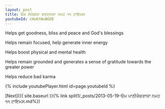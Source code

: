 ```yaml
---
layout: post
title: ਓਮ ਸੰਯੋਗਯਾ ਵਰਧਾਨਯਾ ਨਮਹ ੧੧ ਟਾਇਮਸ
youtubeId: cHxKtWuBGOE
---
```

 
 
Helps get goodness, bliss and peace and God's blessings
 
Helps remain focused, help generate inner energy 
 
Helps boost physical and mental health 
 
Helps remain grounded and generates a sense of gratitude towards the greater power 
 
Helps reduce bad karma
 
 
 
 


{% include youtubePlayer.html id=page.youtubeId %}
 
[Next]({{ site.baseurl }}{% link  split1/_posts/2013-05-19-ਓਮ ਪਾਠੀਕੇਚਰਾਯਾ ਨਮਹ ੧੧ ਟਾਇਮਸ.md%})
 
